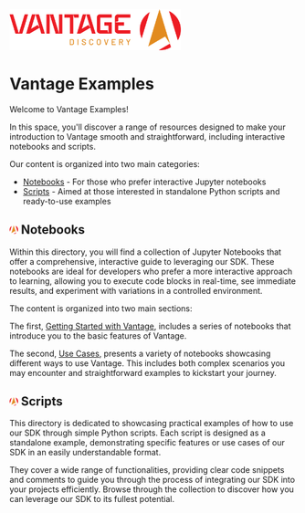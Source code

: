 <img src="assets/vantage_logo.png" title="Vantage Discovery Logo" width="300"/></br>

# Vantage Examples

Welcome to Vantage Examples!

In this space, you'll discover a range of resources designed to make your introduction to Vantage smooth and straightforward, including interactive notebooks and scripts.

Our content is organized into two main categories:
- [Notebooks](./notebooks/) - For those who prefer interactive Jupyter notebooks
- [Scripts](./scripts/) - Aimed at those interested in standalone Python scripts and ready-to-use examples

## <img src="assets/vantage_logo_small.png" title="Vantage Discovery Logo" width="15"/> Notebooks

Within this directory, you will find a collection of Jupyter Notebooks that offer a comprehensive, interactive guide to leveraging our SDK. These notebooks are ideal for developers who prefer a more interactive approach to learning, allowing you to execute code blocks in real-time, see immediate results, and experiment with variations in a controlled environment.

The content is organized into two main sections:

The first, [Getting Started with Vantage](./notebooks/getting_started), includes a series of notebooks that introduce you to the basic features of Vantage.

The second, [Use Cases](./notebooks/use_cases), presents a variety of notebooks showcasing different ways to use Vantage. This includes both complex scenarios you may encounter and straightforward examples to kickstart your journey.

## <img src="assets/vantage_logo_small.png" title="Vantage Discovery Logo" width="15"/> Scripts

This directory is dedicated to showcasing practical examples of how to use our SDK through simple Python scripts. Each script is designed as a standalone example, demonstrating specific features or use cases of our SDK in an easily understandable format.

They cover a wide range of functionalities, providing clear code snippets and comments to guide you through the process of integrating our SDK into your projects efficiently. Browse through the collection to discover how you can leverage our SDK to its fullest potential.

